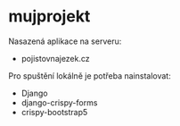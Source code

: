 # mujprojekt
Nasazená aplikace na serveru:
- pojistovnajezek.cz

Pro spuštění lokálně je potřeba nainstalovat:
- Django
- django-crispy-forms
- crispy-bootstrap5
